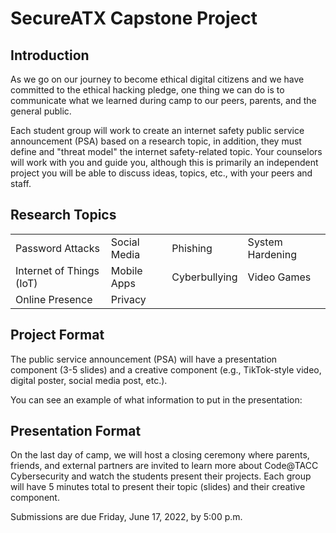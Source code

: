 # SecureATX Capstone Project


## Introduction
As we go on our journey to become ethical digital citizens and we have committed to the ethical hacking pledge, one thing we can do is to communicate what we learned during camp to our peers, parents, and the general public.

Each student group will work to create an internet safety public service announcement (PSA) based on a research topic, in addition, they must define and "threat model" the internet safety-related topic. Your counselors will work with you and guide you, although this is primarily an independent project you will be able to discuss ideas, topics, etc., with your peers and staff.


## Research Topics

|||||
| ---- | ---- | ---- | ---- |
| Password Attacks | Social Media | Phishing | System Hardening |
| Internet of Things (IoT) | Mobile Apps | Cyberbullying | Video Games | 
| Online Presence| Privacy |
 

## Project Format
The public service announcement (PSA) will have a presentation component (3-5 slides) and a creative component (e.g., TikTok-style video, digital poster, social media post, etc.).

You can see an example of what information to put in the presentation:

## Presentation Format
On the last day of camp, we will host a closing ceremony where parents, friends, and external partners are invited to learn more about Code@TACC Cybersecurity and watch the students present their projects. Each group will have 5 minutes total to present their topic (slides) and their creative component.

 

Submissions are due Friday, June 17, 2022, by 5:00 p.m.
